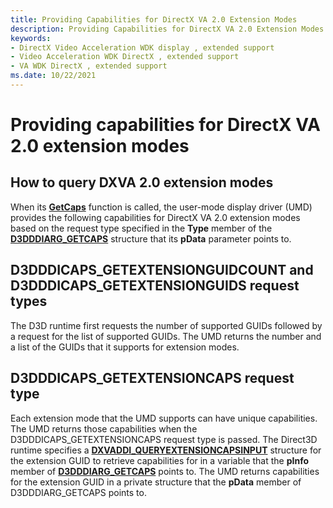 ```yaml
---
title: Providing Capabilities for DirectX VA 2.0 Extension Modes
description: Providing Capabilities for DirectX VA 2.0 Extension Modes
keywords:
- DirectX Video Acceleration WDK display , extended support
- Video Acceleration WDK DirectX , extended support
- VA WDK DirectX , extended support
ms.date: 10/22/2021
---
```


# Providing capabilities for DirectX VA 2.0 extension modes

## How to query DXVA 2.0 extension modes

When its [**GetCaps**](/windows-hardware/drivers/ddi/d3dumddi/nc-d3dumddi-pfnd3dddi_getcaps) function is called, the user-mode display driver (UMD) provides the following capabilities for DirectX VA 2.0 extension modes based on the request type specified in the **Type** member of the [**D3DDDIARG_GETCAPS**](/windows-hardware/drivers/ddi/d3dumddi/ns-d3dumddi-_d3dddiarg_getcaps) structure that its **pData** parameter points to.

## D3DDDICAPS_GETEXTENSIONGUIDCOUNT and D3DDDICAPS_GETEXTENSIONGUIDS request types

The D3D runtime first requests the number of supported GUIDs followed by a request for the list of supported GUIDs. The UMD returns the number and a list of the GUIDs that it supports for extension modes.

## D3DDDICAPS_GETEXTENSIONCAPS request type

Each extension mode that the UMD supports can have unique capabilities. The UMD returns those capabilities when the D3DDDICAPS_GETEXTENSIONCAPS request type is passed. The Direct3D runtime specifies a [**DXVADDI_QUERYEXTENSIONCAPSINPUT**](/windows-hardware/drivers/ddi/d3dumddi/ns-d3dumddi-_dxvaddi_queryextensioncapsinput) structure for the extension GUID to retrieve capabilities for in a variable that the **pInfo** member of [**D3DDDIARG_GETCAPS**](/windows-hardware/drivers/ddi/d3dumddi/ns-d3dumddi-_d3dddiarg_getcaps) points to. The UMD returns capabilities for the extension GUID in a private structure that the **pData** member of D3DDDIARG_GETCAPS points to.

